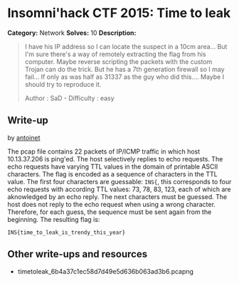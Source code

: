 # Insomni'hack CTF 2015: Time to leak

**Category:** Network
**Solves:** 10
**Description:** 

> I have his IP address so I can locate the suspect in a 10cm area... But I'm
> sure there's a way of remotely extracting the flag from his computer. Maybe
> reverse scripting the packets with the custom Trojan can do the trick. But
> he has a 7th generation firewall so I may fail... If only as was half as
> 31337 as the guy who did this.... Maybe I should try to reproduce it.
> 
> Author : SaD - Difficulty : easy

## Write-up

by [antoinet](https://github.com/antoinet)

The pcap file contains 22 packets of IP/ICMP traffic in which host
10.13.37.206 is ping'ed. The host selectively replies to echo requests.
The echo requests have varying TTL values in the domain of printable
ASCII characters. The flag is encoded as a sequence of characters in the 
TTL value. The first four characters are guessable: ```INS{```, this
corresponds to four echo requests with according TTL values: 73, 78, 83,
123, each of which are aknowledged by an echo reply. The next characters
must be guessed. The host does not reply to the echo request when using
a wrong character. Therefore, for each guess, the sequence must be sent
again from the beginning. The resulting flag is:

    INS{time_to_leak_is_trendy_this_year}

## Other write-ups and resources

* timetoleak_6b4a37c1ec58d7d49e5d636b063ad3b6.pcapng